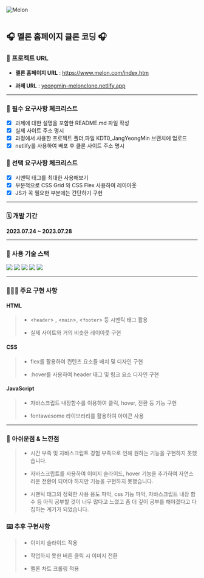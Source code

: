 <br>

![Melon](https://i.namu.wiki/i/gYv3IQQKE7WxU7CMkSQLRpfgBrTukY6a-_nMyJ70m4ZzZpQta7QN5cmhFwvcer3uE3i7yiX52yy48y3pWZZXhg.svg)
<br>
<br>
## 🎧 멜론 홈페이지 클론 코딩 🎧

### 🔗 프로젝트 URL 

- **멜론 홈페이지 URL** : https://www.melon.com/index.htm

- **과제 URL** : [yeongmin-melonclone.netlify.app](https://yeongmin-melonclone.netlify.app/)

***

### 📌 필수 요구사항 체크리스트

- [X] 과제에 대한 설명을 포함한 README.md 파일 작성
- [X] 실제 사이트 주소 명시
- [X] 과정에서 사용한 프로젝트 폴더,파일 KDT0_JangYeongMin 브랜치에 업로드
- [X] netlify를 사용하여 배포 후 클론 사이트 주소 명시

### 📌 선택 요구사항 체크리스트

- [X]  시멘틱 태그를 최대한 사용해보기
- [X]  부분적으로 CSS Grid 와 CSS Flex 사용하여 레이아웃
- [X]  JS가 꼭 필요한 부분에는 간단하기 구현

***

### 🗓️ 개발 기간

**2023.07.24 ~ 2023.07.28**

***

### 🔨 사용 기술 스택

<img src="https://img.shields.io/badge/html5-E34F26?style=for-the-badge&logo=html5&logoColor=white">
<img src="https://img.shields.io/badge/css-1572B6?style=for-the-badge&logo=css3&logoColor=white"> 
<img src="https://img.shields.io/badge/javascript-F7DF1E?style=for-the-badge&logo=javascript&logoColor=black"> 

<img src="https://img.shields.io/badge/github-181717?style=for-the-badge&logo=github&logoColor=white">
<img src="https://img.shields.io/badge/git-F05032?style=for-the-badge&logo=git&logoColor=white">
  

***

### 🧑🏻‍💻 주요 구현 사항

#### HTML
>   - <`header`> , <`main`>, <`footer`> 등 시맨틱 태그 활용
>
>   - 실제 사이트와 거의 비슷한 레이아웃 구현


#### CSS
>   - flex를 활용하여 컨텐츠 요소들 배치 및 디자인 구현
> 
>   - :hover를 사용하여 header 태그 및 링크 요소 디자인 구현


#### JavaScript
>   - 자바스크립트 내장함수를 이용하여 클릭, hover, 전환 등 기능 구현
> 
>   - fontawesome 라이브러리를 활용하여 아이콘 사용


***

### 📝 아쉬운점 & 느낀점

>   - 시간 부족 및 자바스크립트 경험 부족으로 인해 원하는 기능을 구현하지 못했습니다.
>
>   - 자바스크립트를 사용하여 이미지 슬라이드, hover 기능을 추가하여 자연스러운 전환이 되어야 하지만 기능을 구현하지 못했습니다.
>
>   - 시맨틱 태그의 정확한 사용 용도 파악, css 기능 파악, 자바스크립트 내장 함수 등 아직 공부할 것이 너무 많다고 느꼈고 좀 더 깊이 공부를 해야겠다고 다짐하는 계기가 되었습니다.

### ⌨️ 추후 구현사항

>   - 이미지 슬라이드 적용
>
>   - 작업하지 못한 버튼 클릭 시 이미지 전환
>
>   - 멜론 차트 크롤링 적용

